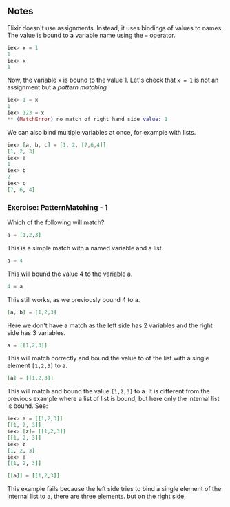 ## Notes

Elixir doesn't use assignments. Instead, it uses bindings of values to names.
The value is bound to a variable name using the `=` operator.
```elixir
iex> x = 1
1
iex> x
1
```

Now, the variable x is bound to the value 1. Let's check that `x = 1` is not an assignment but a *pattern matching*
```elixir
iex> 1 = x
1
iex> 123 = x
** (MatchError) no match of right hand side value: 1
```

We can also bind multiple variables at once, for example with lists.

```elixir
iex> [a, b, c] = [1, 2, [7,6,4]]
[1, 2, 3]
iex> a
1
iex> b
2
iex> c
[7, 6, 4]
```

### Exercise: PatternMatching - 1
Which of the following will match?
```elixir
a = [1,2,3]
```
This is a simple match with a named variable and a list.

```elixir
a = 4
```

This will bound the value 4 to the variable a.

```elixir
4 = a
```

This still works, as we previously bound 4 to a.

```elixir
[a, b] = [1,2,3]
```
Here we don't have a match as the left side has 2 variables and the right side has 3 variables.

```elixir
a = [[1,2,3]]
```
This will match correctly and bound the value to of the list with a single element `[1,2,3]` to a.

```elixir
[a] = [[1,2,3]]
```

This will match and bound the value `[1,2,3]` to a. It is different from the previous example where a list of list is bound, but here only the internal list is bound. See:

```elixir
iex> a = [[1,2,3]]
[[1, 2, 3]]
iex> [z]= [[1,2,3]]
[[1, 2, 3]]
iex> z
[1, 2, 3]
iex> a
[[1, 2, 3]]
```

```elixir
[[a]] = [[1,2,3]]
```

This example fails because the left side tries to bind a single element of the internal list to a, there are three elements. but on the right side,
